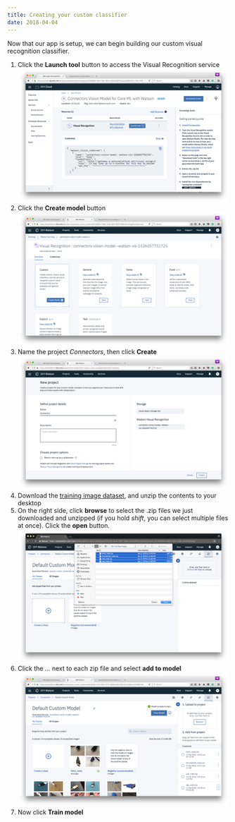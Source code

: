 ```yaml
---
title: Creating your custom classifier
date: 2018-04-04
---
```

Now that our app is setup, we can begin building our custom visual recognition classifier.

1. Click the **Launch tool** button to access the Visual Recognition service
![](../_images/console_launch_tool.png)
1. Click the **Create model** button
![](../_images/console_create_custom_model.png)
1. Name the project *Connectors*, then click **Create**
![](../_images/console_name_model.png)
1. Download the [training image dataset](https://github.com/watson-developer-cloud/watson-vision-coreml-code-pattern/releases/download/1.0/Training.Images.zip), and unzip the contents to your desktop
1. On the right side, click **browse** to select the .zip files we just downloaded and unzipped (if you hold *shift*, you can select multiple files at once). Click the **open** button.
![Add images](assets/visual_recognition_add_trained_images.png)
1. Click the *...* next to each zip file and select **add to model**
![](../_images/console_added_to_model.png)
1. Now click **Train model**
